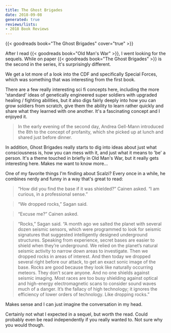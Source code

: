 ```yaml
---
title: The Ghost Brigades
date: 2018-09-08
generated: true
reviews/lists:
- 2018 Book Reviews
---
```

{{< goodreads book="The Ghost Brigades" cover="true" >}}

After I read {{< goodreads book="Old Man's War" >}}, I went looking for the sequels. While on paper {{< goodreads book="The Ghost Brigades" >}} is the second in the series, it's surprisingly different.  

We get a lot more of a look into the CDF and specifically Special Forces, which was something that was interesting from the first book.  

<!--more-->

There are a few really interesting sci fi concepts here, including the more 'standard' ideas of genetically engineered super soldiers with upgraded healing / fighting abilities, but it also digs fairly deeply into how you can grow soldiers from scratch, give them the ability to learn rather quickly and share what they learned with one another. It's a fascinating concept and I enjoyed it.  

> In the early evening of the second day, Andrea Gell-Mann introduced the 8th to the concept of profanity, which she picked up at lunch and shared just before dinner.

In addition, Ghost Brigades really starts to dig into ideas about just what consciousness is, how you can mess with it, and just what it means to 'be' a person. It's a theme touched in briefly in Old Man's War, but it really gets interesting here. Makes me want to know more...  

One of my favorite things I'm finding about Scalzi? Every once in a while, he combines nerdy and funny in a way that's great to read:  

> “How did you find the base if it was shielded?” Cainen asked. “I am curious, in a professional sense.”  

> “We dropped rocks,” Sagan said.  

> “Excuse me?” Cainen asked.  

> “Rocks,” Sagan said. “A month ago we salted the planet with several dozen seismic sensors, which were programmed to look for seismic signatures that suggested intelligently designed underground structures. Speaking from experience, secret bases are easier to shield when they’re underground. We relied on the planet’s natural seismic activity to narrow down areas to investigate. Then we dropped rocks in areas of interest. And then today we dropped several right before our attack, to get an exact sonic image of the base. Rocks are good because they look like naturally occurring meteors. They don’t scare anyone. And no one shields against seismic imaging. Most races are too busy shielding against optical and high-energy electromagnetic scans to consider sound waves much of a danger. It’s the fallacy of high technology; it ignores the efficiency of lower orders of technology. Like dropping rocks.”  

Makes sense and I can just imagine the conversation in my head.  

Certainly not what I expected in a sequel, but worth the read. Could probably even be read independently if you really wanted to. Not sure why you would though.  


